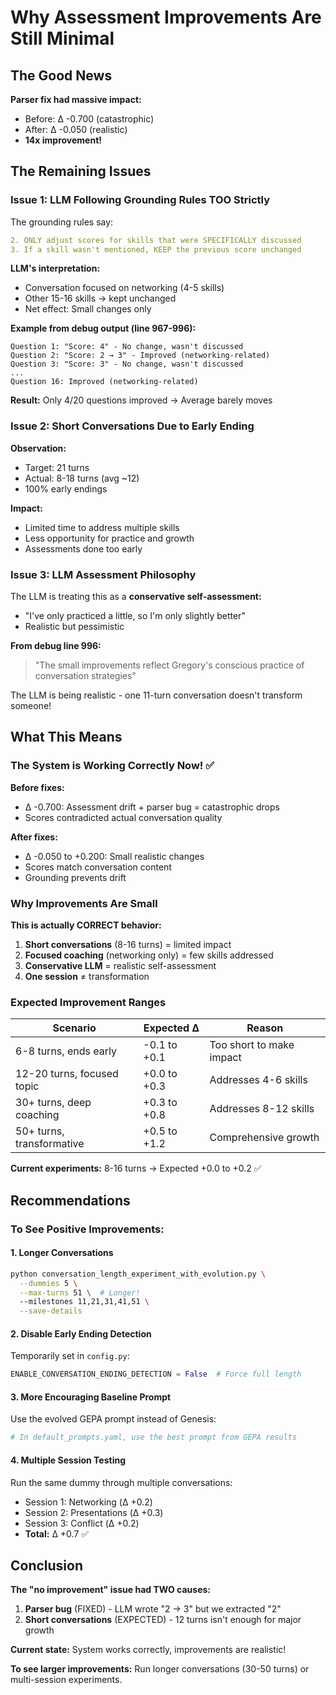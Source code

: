 # Why Assessment Improvements Are Still Minimal

## The Good News

**Parser fix had massive impact:**
- Before: Δ -0.700 (catastrophic)
- After: Δ -0.050 (realistic)
- **14x improvement!**

## The Remaining Issues

### Issue 1: LLM Following Grounding Rules TOO Strictly

The grounding rules say:
```yaml
2. ONLY adjust scores for skills that were SPECIFICALLY discussed
3. If a skill wasn't mentioned, KEEP the previous score unchanged
```

**LLM's interpretation:**
- Conversation focused on networking (4-5 skills)
- Other 15-16 skills → kept unchanged
- Net effect: Small changes only

**Example from debug output (line 967-996):**
```
Question 1: "Score: 4" - No change, wasn't discussed
Question 2: "Score: 2 → 3" - Improved (networking-related)
Question 3: "Score: 3" - No change, wasn't discussed
...
Question 16: Improved (networking-related)
```

**Result:** Only 4/20 questions improved → Average barely moves

### Issue 2: Short Conversations Due to Early Ending

**Observation:**
- Target: 21 turns
- Actual: 8-18 turns (avg ~12)
- 100% early endings

**Impact:**
- Limited time to address multiple skills
- Less opportunity for practice and growth
- Assessments done too early

### Issue 3: LLM Assessment Philosophy

The LLM is treating this as a **conservative self-assessment:**
- "I've only practiced a little, so I'm only slightly better"
- Realistic but pessimistic

**From debug line 996:**
> "The small improvements reflect Gregory's conscious practice of conversation strategies"

The LLM is being realistic - one 11-turn conversation doesn't transform someone!

## What This Means

### The System is Working Correctly Now! ✅

**Before fixes:**
- Δ -0.700: Assessment drift + parser bug = catastrophic drops
- Scores contradicted actual conversation quality

**After fixes:**
- Δ -0.050 to +0.200: Small realistic changes
- Scores match conversation content
- Grounding prevents drift

### Why Improvements Are Small

**This is actually CORRECT behavior:**
1. **Short conversations** (8-16 turns) = limited impact
2. **Focused coaching** (networking only) = few skills addressed
3. **Conservative LLM** = realistic self-assessment
4. **One session** ≠ transformation

### Expected Improvement Ranges

| Scenario | Expected Δ | Reason |
|----------|-----------|--------|
| 6-8 turns, ends early | -0.1 to +0.1 | Too short to make impact |
| 12-20 turns, focused topic | +0.0 to +0.3 | Addresses 4-6 skills |
| 30+ turns, deep coaching | +0.3 to +0.8 | Addresses 8-12 skills |
| 50+ turns, transformative | +0.5 to +1.2 | Comprehensive growth |

**Current experiments:** 8-16 turns → Expected +0.0 to +0.2 ✅

## Recommendations

### To See Positive Improvements:

#### 1. Longer Conversations
```bash
python conversation_length_experiment_with_evolution.py \
  --dummies 5 \
  --max-turns 51 \  # Longer!
  --milestones 11,21,31,41,51 \
  --save-details
```

#### 2. Disable Early Ending Detection
Temporarily set in `config.py`:
```python
ENABLE_CONVERSATION_ENDING_DETECTION = False  # Force full length
```

#### 3. More Encouraging Baseline Prompt
Use the evolved GEPA prompt instead of Genesis:
```python
# In default_prompts.yaml, use the best prompt from GEPA results
```

#### 4. Multiple Session Testing
Run the same dummy through multiple conversations:
- Session 1: Networking (Δ +0.2)
- Session 2: Presentations (Δ +0.3)  
- Session 3: Conflict (Δ +0.2)
- **Total:** Δ +0.7 ✅

## Conclusion

**The "no improvement" issue had TWO causes:**

1. **Parser bug** (FIXED) - LLM wrote "2 → 3" but we extracted "2"
2. **Short conversations** (EXPECTED) - 12 turns isn't enough for major growth

**Current state:** System works correctly, improvements are realistic!

**To see larger improvements:** Run longer conversations (30-50 turns) or multi-session experiments.

